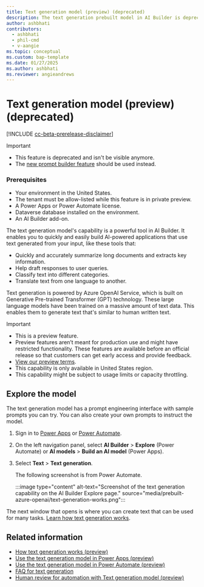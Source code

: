 ```yaml
---
title: Text generation model (preview) (deprecated)
description: The text generation prebuilt model in AI Builder is deprecated. It enables you to build AI-powered applications that use text generated from your input.
author: ashbhati
contributors:
  - ashbhati
  - phil-cmd
  - v-aangie
ms.topic: conceptual
ms.custom: bap-template
ms.date: 01/27/2025
ms.author: ashbhati
ms.reviewer: angieandrews
---
```


# Text generation model (preview) (deprecated)

[!INCLUDE [cc-beta-prerelease-disclaimer](./includes/cc-beta-prerelease-disclaimer.md)]

> [!IMPORTANT]
> - This feature is deprecated and isn't be visible anymore.
> - The [new prompt builder feature](use-a-custom-prompt-in-flow.md) should be used instead.

### Prerequisites

- Your environment in the United States.
- The tenant must be allow-listed while this feature is in private preview.
- A Power Apps or Power Automate license.
- Dataverse database installed on the environment.
- An AI Builder add-on.

The text generation model's capability is a powerful tool in AI Builder. It enables you to quickly and easily build AI-powered applications that use text generated from your input, like these tools that:

- Quickly and accurately summarize long documents and extracts key information.
- Help draft responses to user queries.
- Classify text into different categories.
- Translate text from one language to another.

Text generation is powered by Azure OpenAI Service, which is built on Generative Pre-trained Transformer (GPT) technology. These large language models have been trained on a massive amount of text data. This enables them to generate text that's similar to human written text.

> [!IMPORTANT]
> - This is a preview feature.
> - Preview features aren’t meant for production use and might have restricted functionality. These features are available before an official release so that customers can get early access and provide feedback.
> - [View our preview terms](https://go.microsoft.com/fwlink/?linkid=2189520).
> - This capability is only available in United States region.
> - This capability might be subject to usage limits or capacity throttling.

## Explore the model

The text generation model has a prompt engineering interface with sample prompts you can try. You can also create your own prompts to instruct the model.

1. Sign in to [Power Apps](https://make.powerapps.com) or [Power Automate](https://make.powerautomate.com).

1. On the left navigation panel, select **AI Builder** > **Explore** (Power Automate) or **AI models** > **Build an AI model** (Power Apps).

1. Select **Text** > **Text generation**.

    The following screenshot is from Power Automate.

    :::image type="content" alt-text="Screenshot of the text generation capability on the AI Builder Explore page." source="media/prebuilt-azure-openai/text-generation-works.png":::

The next window that opens is where you can create text that can be used for many tasks. [Learn how text generation works](azure-openai-textgen.md).

## Related information

- [How text generation works (preview)](azure-openai-textgen.md)
- [Use the text generation model in Power Apps (preview)](azure-openai-model-papp.md)
- [Use the text generation model in Power Automate (preview)](azure-openai-model-pauto.md)
- [FAQ for text generation](faqs-text-generation.md)
- [Human review for automation with Text generation model (preview)](azure-openai-human-review.md)
